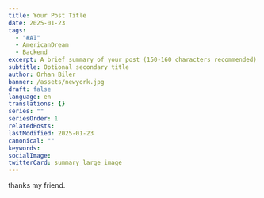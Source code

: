 ```yaml
---
title: Your Post Title
date: 2025-01-23
tags:
  - "#AI"
  - AmericanDream
  - Backend
excerpt: A brief summary of your post (150-160 characters recommended)
subtitle: Optional secondary title
author: Orhan Biler
banner: /assets/newyork.jpg
draft: false
language: en
translations: {}
series: ""
seriesOrder: 1
relatedPosts: 
lastModified: 2025-01-23
canonical: ""
keywords: 
socialImage: 
twitterCard: summary_large_image
---
```


thanks my friend.